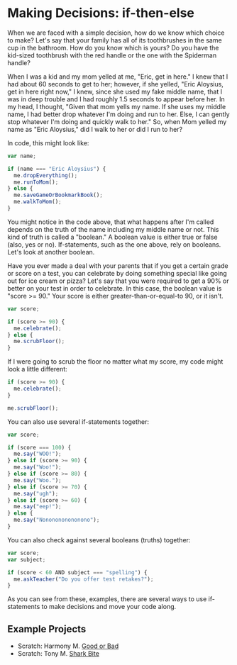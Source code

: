 # Making Decisions: if-then-else

When we are faced with a simple decision, how do we know which choice to make? Let's say that your family has all of its toothbrushes in the same cup in the bathroom. How do you know which is yours? Do you have the kid-sized toothbrush with the red handle or the one with the Spiderman handle?

When I was a kid and my mom yelled at me, "Eric, get in here." I knew that I had about 60 seconds to get to her; however, if she yelled, "Eric Aloysius, get in here right now," I knew, since she used my fake middle name, that I was in deep trouble and I had roughly 1.5 seconds to appear before her. In my head, I thought, "Given that mom yells my name. If she uses my middle name, I had better drop whatever I'm doing and run to her. Else, I can gently stop whatever I'm doing and quickly walk to her." So, when Mom yelled my name as "Eric Aloysius," did I walk to her or did I run to her?

In code, this might look like:

```javascript
var name;

if (name === "Eric Aloysius") {
  me.dropEverything();
  me.runToMom();
} else {
  me.saveGameOrBookmarkBook();
  me.walkToMom();
}
```

You might notice in the code above, that what happens after I'm called depends on the truth of the name including my middle name or not. This kind of truth is called a "boolean." A boolean value is either true or false (also, yes or no). If-statements, such as the one above, rely on booleans. Let's look at another boolean.

Have you ever made a deal with your parents that if you get a certain grade or score on a test, you can celebrate by doing something special like going out for ice cream or pizza? Let's say that you were required to get a 90% or better on your test in order to celebrate. In this case, the boolean value is "score >= 90." Your score is either greater-than-or-equal-to 90, or it isn't.

```javascript
var score;

if (score >= 90) {
  me.celebrate();
} else {
  me.scrubFloor();
}
```

If I were going to scrub the floor no matter what my score, my code might look a little different:

```javascript
if (score >= 90) {
  me.celebrate();
}

me.scrubFloor();
```

You can also use several if-statements together:

```javascript
var score;

if (score === 100) {
  me.say("WOO!");
} else if (score >= 90) {
  me.say("Woo!");
} else if (score >= 80) {
  me.say("Woo.");
} else if (score >= 70) {
  me.say("ugh");
} else if (score >= 60) {
  me.say("eep!");
} else {
  me.say("Nononononononono");
}
```

You can also check against several booleans (truths) together:

```javascript
var score;
var subject;

if (score < 60 AND subject === "spelling") {
  me.askTeacher("Do you offer test retakes?");
}
```

As you can see from these, examples, there are several ways to use if-statements to make decisions and move your code along.

## Example Projects

* Scratch: Harmony M. [Good or Bad](https://scratch.mit.edu/projects/203315796/)
* Scratch: Tony M. [Shark Bite](https://scratch.mit.edu/projects/197719344/)